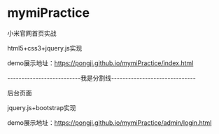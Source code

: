 # mymiPractice

小米官网首页实战 

html5+css3+jquery.js实现

demo展示地址：https://pongji.github.io/mymiPractice/index.html

--------------------------我是分割线------------------------------

后台页面

jquery.js+bootstrap实现

demo展示地址：https://pongji.github.io/mymiPractice/admin/login.html
